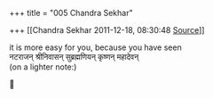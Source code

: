 +++
title = "005 Chandra Sekhar"

+++
[[Chandra Sekhar	2011-12-18, 08:30:48 [Source](https://groups.google.com/g/samskrita/c/jHzfbiNJ8wI)]]



it is more easy for you, because you have seen  
नटराजन् श्रीनिवासन् सुब्रह्मणियन् कृष्णन् महादेवन्  
(on a lighter note:)



